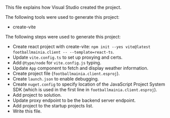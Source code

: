 This file explains how Visual Studio created the project.

The following tools were used to generate this project:
- create-vite

The following steps were used to generate this project:
- Create react project with create-vite: `npm init --yes vite@latest footballmainia.client -- --template=react-ts`.
- Update `vite.config.ts` to set up proxying and certs.
- Add `@type/node` for `vite.config.js` typing.
- Update `App` component to fetch and display weather information.
- Create project file (`footballmainia.client.esproj`).
- Create `launch.json` to enable debugging.
- Create `nuget.config` to specify location of the JavaScript Project System SDK (which is used in the first line in `footballmainia.client.esproj`).
- Add project to solution.
- Update proxy endpoint to be the backend server endpoint.
- Add project to the startup projects list.
- Write this file.
